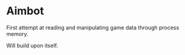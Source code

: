 # Aimbot
First attempt at reading and manipulating game data through process memory.

Will build upon itself.
